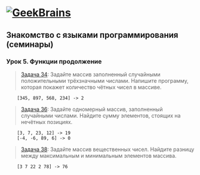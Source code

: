 # [![GeekBrains](https://frontend-scripts.hb.bizmrg.com/unique-hf/svg/logo.svg)](https://gb.ru)

## Знакомство с языками программирования (семинары)

### Урок 5. Функции продолжение

> [Задача 34](https://github.com/XYI7I/GeekBrains/blob/main/Geek/C%23/lesson5/HW/task1/Program.cs): Задайте массив заполненный случайными положительными трёхзначными числами. Напишите программу, которая покажет количество чётных чисел в массиве.

        [345, 897, 568, 234] -> 2

> [Задача 36](https://github.com/XYI7I/GeekBrains/tree/main/Geek/C%23/lesson5/HW/task2/Program.cs): Задайте одномерный массив, заполненный случайными числами. Найдите сумму элементов, стоящих на нечётных позициях.

        [3, 7, 23, 12] -> 19
        [-4, -6, 89, 6] -> 0

> [Задача 38](https://github.com/XYI7I/GeekBrains/tree/main/Geek/C%23/lesson5/HW/task3/Program.cs): Задайте массив вещественных чисел. Найдите разницу между максимальным и минимальным элементов массива.

        [3 7 22 2 78] -> 76